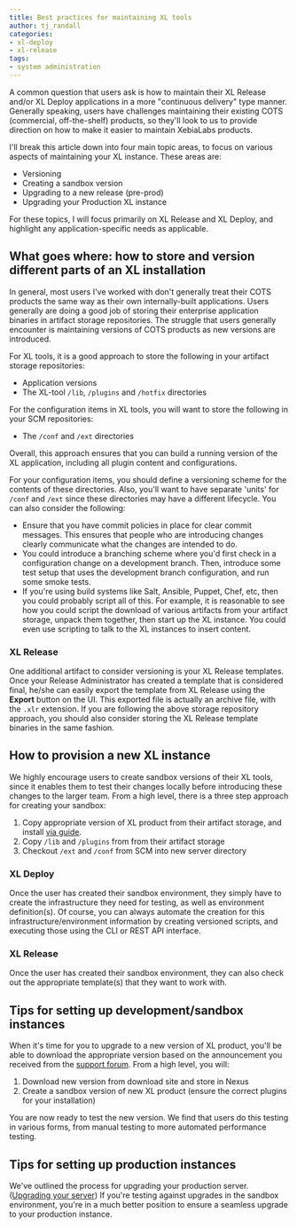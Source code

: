 ```yaml
---
title: Best practices for maintaining XL tools
author: tj_randall
categories:
- xl-deploy
- xl-release
tags:
- system administration
---
```


A common question that users ask is how to maintain their XL Release and/or XL Deploy applications in a more "continuous delivery" type manner. Generally speaking, users have challenges maintaining their existing COTS (commercial, off-the-shelf) products, so they'll look to us to provide direction on how to make it easier to maintain XebiaLabs products.

I'll break this article down into four main topic areas, to focus on various aspects of maintaining your XL instance. These areas are:

* Versioning
* Creating a sandbox version
* Upgrading to a new release (pre-prod)
* Upgrading your Production XL instance

For these topics, I will focus primarily on XL Release and XL Deploy, and highlight any application-specific needs as applicable.

## What goes where: how to store and version different parts of an XL installation

In general, most users I've worked with don't generally treat their COTS products the same way as their own internally-built applications. Users generally are doing a good job of storing their enterprise application binaries in artifact storage repositories. The struggle that users generally encounter is maintaining versions of COTS products as new versions are introduced.

For XL tools, it is a good approach to store the following in your artifact storage repositories:

* Application versions
* The XL-tool  `/lib`, `/plugins` and `/hotfix` directories

For the configuration items in XL tools, you will want to store the following in your SCM repositories:

* The `/conf` and `/ext` directories

Overall, this approach ensures that you can build a running version of the XL application, including all plugin content and configurations.

For your configuration items, you should define a versioning scheme for the contents of these directories. Also, you'll want to have separate 'units' for `/conf` and `/ext` since these directories may have a different lifecycle. You can also consider the following:

* Ensure that you have commit policies in place for clear commit messages. This ensures that people who are introducing changes clearly communicate what the changes are intended to do.
* You could introduce a branching scheme where you'd first check in a configuration change on a development branch. Then, introduce some test setup that uses the development branch configuration, and run some smoke tests. 
* If you're using build systems like Salt, Ansible, Puppet, Chef, etc, then you could probably script all of this.  For example, it is reasonable to see how you could script the download of various artifacts from your artifact storage, unpack them together, then start up the XL instance. You could even use scripting to talk to the XL instances to insert content.

### XL Release

One additional artifact to consider versioning is your XL Release templates. Once your Release Administrator has created a template that is considered final, he/she can easily export the template from XL Release using the **Export** button on the UI. This exported file is actually an archive file, with the `.xlr` extension. If you are following the above storage repository approach, you should also consider storing the XL Release template binaries in the same fashion. 

## How to provision a new XL instance

We highly encourage users to create sandbox versions of their XL tools, since it enables them to test their changes locally before introducing these changes to the larger team. From a high level, there is a three step approach for creating your sandbox:

1. Copy appropriate version of XL product from their artifact storage, and install [via guide](http://docs.xebialabs.com/releases/4.0/xl-release/systemadminmanual.html#xl-release-server-directory-structure). 
1. Copy `/lib` and `/plugins` from from their artifact storage
1. Checkout `/ext` and `/conf` from SCM into new server directory

### XL Deploy

Once the user has created their sandbox environment, they simply have to create the infrastructure they need for testing, as well as environment definition(s). Of course, you can always automate the creation for this infrastructure/environment information by creating versioned scripts, and executing those using the CLI or REST API interface.

### XL Release

Once the user has created their sandbox environment, they can also check out the appropriate template(s) that they want to work with. 

## Tips for setting up development/sandbox instances

When it's time for you to upgrade to a new version of XL product, you'll be able to download the appropriate version based on the announcement you received from the [support forum](https://support.xebialabs.com/forums/324570-Announcements). From a high level, you will:

1. Download new version from download site and store in Nexus
1. Create a sandbox version of new XL product (ensure the correct plugins for your installation)

You are now ready to test the new version. We find that users do this testing in various forms, from manual testing to more automated performance testing. 

## Tips for setting up production instances

We've outlined the process for upgrading your production server. ([Upgrading your server](http://docs.xebialabs.com/releases/4.0/xl-release/systemadminmanual.html#maintaining-xl-release)) If you're testing against upgrades in the sandbox environment, you're in a much better position to ensure a seamless upgrade to your production instance. 
